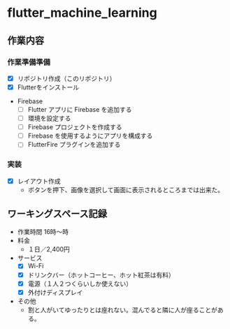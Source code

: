 # flutter_machine_learning
## 作業内容
### 作業準備準備
  - [X] リポジトリ作成（このリポジトリ）
  - [X] Flutterをインストール
  - Firebase
    - [ ] Flutter アプリに Firebase を追加する
    - [ ] 環境を設定する
    - [ ] Firebase プロジェクトを作成する
    - [ ] Firebase を使用するようにアプリを構成する
    - [ ] FlutterFire プラグインを追加する
### 実装
  - [X] レイアウト作成
    - ボタンを押下、画像を選択して画面に表示されるところまでは出来た。

## ワーキングスペース記録
- 作業時間
  16時〜時
- 料金
  - １日／2,400円
- サービス
  - [X] Wi-Fi
  - [X] ドリンクバー（ホットコーヒー、ホット紅茶は有料）
  - [X] 電源（１人２つくらいしか使えない）
  - [X] 外付けディスプレイ  
- その他
  - 割と人がいてゆったりとは座れない。混んでると隣に人が座ることがある。
